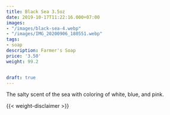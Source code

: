 ```yaml
---
title: Black Sea 3.5oz
date: 2019-10-17T11:22:16.000+07:00
images:
- "/images/black-sea-4.webp"
- "/images/IMG_20200906_180551.webp"
tags:
- soap
description: Farmer's Soap
price: '3.50'
weight: 99.2


draft: true
---
```

The salty scent of the sea with coloring of white, blue, and pink.



{{< weight-disclaimer >}}